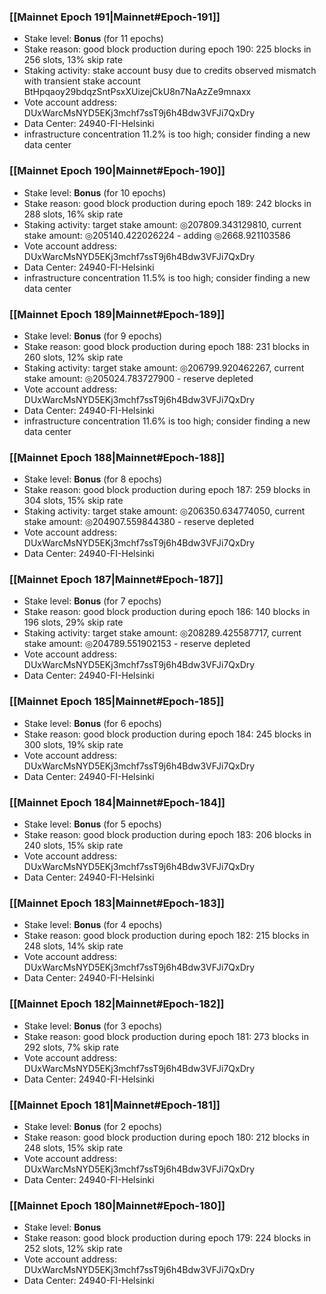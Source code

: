 ### [[Mainnet Epoch 191|Mainnet#Epoch-191]]
* Stake level: **Bonus** (for 11 epochs)
* Stake reason: good block production during epoch 190: 225 blocks in 256 slots, 13% skip rate
* Staking activity: stake account busy due to credits observed mismatch with transient stake account BtHpqaoy29bdqzSntPsxXUizejCkU8n7NaAzZe9mnaxx
* Vote account address: DUxWarcMsNYD5EKj3mchf7ssT9j6h4Bdw3VFJi7QxDry
* Data Center: 24940-FI-Helsinki
* infrastructure concentration 11.2% is too high; consider finding a new data center
### [[Mainnet Epoch 190|Mainnet#Epoch-190]]
* Stake level: **Bonus** (for 10 epochs)
* Stake reason: good block production during epoch 189: 242 blocks in 288 slots, 16% skip rate
* Staking activity: target stake amount: ◎207809.343129810, current stake amount: ◎205140.422026224 - adding ◎2668.921103586
* Vote account address: DUxWarcMsNYD5EKj3mchf7ssT9j6h4Bdw3VFJi7QxDry
* Data Center: 24940-FI-Helsinki
* infrastructure concentration 11.5% is too high; consider finding a new data center
### [[Mainnet Epoch 189|Mainnet#Epoch-189]]
* Stake level: **Bonus** (for 9 epochs)
* Stake reason: good block production during epoch 188: 231 blocks in 260 slots, 12% skip rate
* Staking activity: target stake amount: ◎206799.920462267, current stake amount: ◎205024.783727900 - reserve depleted
* Vote account address: DUxWarcMsNYD5EKj3mchf7ssT9j6h4Bdw3VFJi7QxDry
* Data Center: 24940-FI-Helsinki
* infrastructure concentration 11.6% is too high; consider finding a new data center
### [[Mainnet Epoch 188|Mainnet#Epoch-188]]
* Stake level: **Bonus** (for 8 epochs)
* Stake reason: good block production during epoch 187: 259 blocks in 304 slots, 15% skip rate
* Staking activity: target stake amount: ◎206350.634774050, current stake amount: ◎204907.559844380 - reserve depleted
* Vote account address: DUxWarcMsNYD5EKj3mchf7ssT9j6h4Bdw3VFJi7QxDry
* Data Center: 24940-FI-Helsinki
### [[Mainnet Epoch 187|Mainnet#Epoch-187]]
* Stake level: **Bonus** (for 7 epochs)
* Stake reason: good block production during epoch 186: 140 blocks in 196 slots, 29% skip rate
* Staking activity: target stake amount: ◎208289.425587717, current stake amount: ◎204789.551902153 - reserve depleted
* Vote account address: DUxWarcMsNYD5EKj3mchf7ssT9j6h4Bdw3VFJi7QxDry
* Data Center: 24940-FI-Helsinki
### [[Mainnet Epoch 185|Mainnet#Epoch-185]]
* Stake level: **Bonus** (for 6 epochs)
* Stake reason: good block production during epoch 184: 245 blocks in 300 slots, 19% skip rate
* Vote account address: DUxWarcMsNYD5EKj3mchf7ssT9j6h4Bdw3VFJi7QxDry
* Data Center: 24940-FI-Helsinki
### [[Mainnet Epoch 184|Mainnet#Epoch-184]]
* Stake level: **Bonus** (for 5 epochs)
* Stake reason: good block production during epoch 183: 206 blocks in 240 slots, 15% skip rate
* Vote account address: DUxWarcMsNYD5EKj3mchf7ssT9j6h4Bdw3VFJi7QxDry
* Data Center: 24940-FI-Helsinki
### [[Mainnet Epoch 183|Mainnet#Epoch-183]]
* Stake level: **Bonus** (for 4 epochs)
* Stake reason: good block production during epoch 182: 215 blocks in 248 slots, 14% skip rate
* Vote account address: DUxWarcMsNYD5EKj3mchf7ssT9j6h4Bdw3VFJi7QxDry
* Data Center: 24940-FI-Helsinki
### [[Mainnet Epoch 182|Mainnet#Epoch-182]]
* Stake level: **Bonus** (for 3 epochs)
* Stake reason: good block production during epoch 181: 273 blocks in 292 slots, 7% skip rate
* Vote account address: DUxWarcMsNYD5EKj3mchf7ssT9j6h4Bdw3VFJi7QxDry
* Data Center: 24940-FI-Helsinki
### [[Mainnet Epoch 181|Mainnet#Epoch-181]]
* Stake level: **Bonus** (for 2 epochs)
* Stake reason: good block production during epoch 180: 212 blocks in 248 slots, 15% skip rate
* Vote account address: DUxWarcMsNYD5EKj3mchf7ssT9j6h4Bdw3VFJi7QxDry
* Data Center: 24940-FI-Helsinki
### [[Mainnet Epoch 180|Mainnet#Epoch-180]]
* Stake level: **Bonus**
* Stake reason: good block production during epoch 179: 224 blocks in 252 slots, 12% skip rate
* Vote account address: DUxWarcMsNYD5EKj3mchf7ssT9j6h4Bdw3VFJi7QxDry
* Data Center: 24940-FI-Helsinki